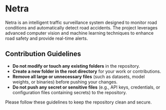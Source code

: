 # Netra

Netra is an intelligent traffic surveillance system designed to monitor road conditions and automatically detect road accidents. The project leverages advanced computer vision and machine learning techniques to enhance road safety and provide real-time alerts.

## Contribution Guidelines

- **Do not modify or touch any existing folders** in the repository.
- **Create a new folder in the root directory** for your work or contributions.
- **Remove all large or unnecessary files** (such as datasets, model weights, or binaries) before pushing your changes.
- **Do not push any secret or sensitive files** (e.g., API keys, credentials, or configuration files containing secrets) to the repository.

Please follow these guidelines to keep the repository clean and secure.